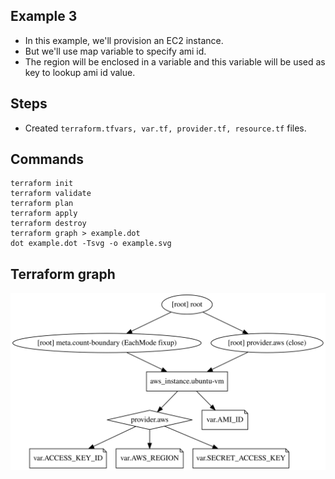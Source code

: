 ## Example 3
* In this example, we'll provision an EC2 instance.
* But we'll use map variable to specify ami id.
* The region will be enclosed in a variable and this variable will be used as key to lookup ami id value.

## Steps
* Created `terraform.tfvars, var.tf, provider.tf, resource.tf` files.

## Commands
```
terraform init
terraform validate
terraform plan
terraform apply
terraform destroy
terraform graph > example.dot
dot example.dot -Tsvg -o example.svg
```

## Terraform graph

![](./example.svg)
